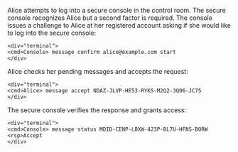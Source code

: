
Alice attempts to log into a secure console in the control room. The secure console recognizes 
Alice but a second factor is required. The console issues a challenge to Alice at her
registered account asking if she would like to log into the secure console:


~~~~
<div="terminal">
<cmd>Console> message confirm alice@example.com start
</div>
~~~~

Alice checks her pending messages and accepts the request:


~~~~
<div="terminal">
<cmd>Alice> message accept NDAZ-JLVP-HE53-RYKS-M2Q2-3QO6-JC75
</div>
~~~~

The secure console verifies the response and grants access:


~~~~
<div="terminal">
<cmd>Console> message status MDID-CENP-LBXW-423P-BL7U-HFNS-BORW
<rsp>Accept
</div>
~~~~


